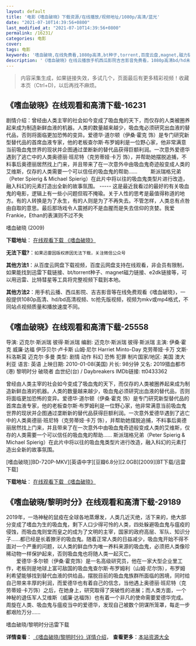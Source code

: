 ```yaml
---
layout: default
title: '电影《嗜血破晓》下载资源/在线播放/视频地址/1080p/高清/蓝光'
date: "2021-07-10T14:39:56+0800"
last_modified_at: "2021-07-10T14:39:56+0800"
permalink: /16231/
categories: 电影
cover:
tags: 电影
keywords: '嗜血破晓,在线免费看,1080p高清,bt种子,torrent,百度云盘,magnet,磁力链,迅雷下载资源'
description: '《嗜血破晓》在线云播放手机西瓜影院吉吉影音免费看，1080p高清bd/hd未删减完整版和tc抢先枪版，mkv/mp4格式，附带bt/torrent种子、magnet/磁力链、百度云盘、网盘资源迅雷下载链接'
---
```


>内容采集生成，如果链接失效，多试几个，页面最后有更多精彩视频！收藏本页（Ctrl+D)，以后再找不麻烦。


## 《嗜血破晓》在线观看和高清下载-16231

剧情介绍：曾经由人类主宰的社会如今变成了吸血鬼的天下，而仅存的人类被圈养起来成为制造新鲜血液的机器。人类的数量越来越少，吸血鬼必须研究出血液的替代品，否则将面临更加恐怖的变异。爱德华·道尔顿（伊桑·霍克 饰）是专门研究新型替代品的首席血液专家，他的老板查尔斯·布罗姆利是一位野心家，他非常满意当前吸血鬼世界的现状并企图通过垄断新的替代品获得巨额利润。一次意外爱德华遇到了逃亡中的人类奥德丽·班尼特（克劳蒂娅·卡万 饰），并帮助她摆脱追捕，不料事后奥德丽居然找上门来，并且带来了在一次意外中由吸血鬼奇迹般变成人类的艾维斯，仅存的人类需要一个可以信任的吸血鬼的帮助……  　　斯派瑞格兄弟（Peter Spierig & Michael Spierig）在此片中将以往的吸血鬼类型片进行改造，融入科幻的元素打造出全新的故事氛围。 ----- 这是最近我看过的最好的有关吸血鬼的电影，逻辑上有一些小问题但瑕不掩瑜。关于人性的思考是最值得称道的地方。有的人转换是为了永生，有的人则是为了不再失去。不管怎样，人类总有点咎由自取的意思。最后那场戏令人震撼的不是血腥而是失去信仰的贪婪。我爱Frankie，Ethan的表演则不过不失


嗜血破晓 (2009)

**下载地址**： [在线观看下载 《嗜血破晓》](https://www.btbtdy.me/btdy/dy4155.html) 


**无法下载?**：`如果迅雷因版权原因无法下载，关注微信公众号 `

**其他方法1**：从百度云网盘下载视频，百度云网盘支持在线观看，非会员有限制，如果能找到迅雷下载链接、bt/torrent种子、magnet磁力链接、e2dk链接等，可以用迅雷、比特彗星等工具将完整视频下载到本地。

**其他方法2**：用手机云播、西瓜影院、吉吉影音等在线免费观看《嗜血破晓》，一般提供1080p高清、hd/bd高清视频、tc抢先版视频，视频为mkv或mp4格式，不同站点视频质量和播放速度不同。


## 《嗜血破晓》在线观看和高清下载-25558

导演: 迈克尔·斯派瑞 彼得·斯派瑞 编剧: 迈克尔·斯派瑞 彼得·斯派瑞 主演: 伊桑·霍克 威廉·达福 伊莎贝尔·卢卡斯 山姆·尼尔 Harriet Minto-Day 克劳蒂娅·卡万 文斯·科洛斯莫 迈克尔·多曼 类型: 剧情 动作 科幻 恐怖 犯罪 制片国家/地区: 美国 澳大利亚 语言: 英语 上映日期: 2010-01-08(美国) 片长: 98分钟 又名: 2019猎血都市(港) 黎明时分 破晓者 血世纪(台) / Daybreakers IMDb链接: tt0433362

曾经由人类主宰的社会如今变成了吸血鬼的天下，而仅存的人类被圈养起来成为制造新鲜血液的机器。人类的数量越来越少，吸血鬼必须研究出血液的替代品，否则将面临更加恐怖的变异。爱德华·道尔顿（伊桑·霍克 饰）是专门研究新型替代品的首席血液专家，他的老板查尔斯·布罗姆利是一位野心家，他非常满意当前吸血鬼世界的现状并企图通过垄断新的替代品获得巨额利润。一次意外爱德华遇到了逃亡中的人类奥德丽·班尼特（克劳蒂娅·卡万 饰），并帮助她摆脱追捕，不料事后奥德丽居然找上门来，并且带来了在一次意外中由吸血鬼奇迹般变成人类的艾维斯，仅存的人类需要一个可以信任的吸血鬼的帮助…… 斯派瑞格兄弟（Peter Spierig & Michael Spierig）在此片中将以往的吸血鬼类型片进行改造，融入科幻的元素打造出全新的故事氛围。


[嗜血破晓][BD-720P-MKV][英语中字][豆瓣6.8分][2.0GB][2009][BT下载/迅雷下载]

**下载地址**： [在线观看下载 《嗜血破晓》](https://www.btdx8.com/torrent/daybreakers_2009.html) 


## 《嗜血破晓/黎明时分》在线观看和高清下载-29189

2019年，一场神秘的鼠疫在全球各地蒸爆发，人类几近灭绝，活下来的，绝大部分变成了嗜血为生的吸血鬼，剩下人口少得可怜的人类，四处躲避吸血鬼与瘟疫的侵蚀，而吸血鬼则堂而皇之的成为了文明的主宰，国家的政府高层、军队、知识分子&hellip;…都已经是长着獠牙的吸血鬼。随着正常人类的日益减少，吸血鬼开始不得不面对一个严重的问题，以人类的鲜血作为唯一养料来源的吸血鬼，必须把人类像珍稀动物一样保护起来，否则吸血鬼也将随人类一起灭亡。<br />　　爱德华&middot;多尔顿（伊桑·霍克饰）是一名高级研究员，他在一家大型企业里工作，老板则是地球上富可敌国的吸血鬼查尔斯·布罗姆利（山姆&middot;尼尔饰），布罗姆利希望能够找到替代血液的供给品，摆脱目前的吸血鬼族群所面临的困境，同时给自己带来丰厚的利润，而爱德华也有着自己的信念，当他遇上奥德丽&middot;班尼特（克劳蒂娅·卡万饰）之后，在她身上，研究取得了突破性的进展；而人类方面，一个神秘的退伍军人艾维斯（威廉&middot;达福饰）也有着一个非凡的使命需要爱德华完成。周旋在人类、吸血鬼与瘟疫当中的爱德华，发现自己被数个阴谋所笼罩，每走一步都艰险万分……


嗜血破晓/黎明时分迅雷下载

**详情查看**： [《嗜血破晓/黎明时分》详情介绍](/movie/29189/)， **查看更多**：[本站资源大全](/movie/t/all/)

